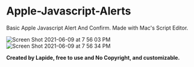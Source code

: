 # Apple-Javascript-Alerts
Basic Apple Javascript Alert And Confirm. Made with Mac's Script Editor.

![Screen Shot 2021-06-09 at 7 56 03 PM](https://user-images.githubusercontent.com/64395933/121444079-c5f0d100-c95c-11eb-9f90-093f68e48cb3.png)
![Screen Shot 2021-06-09 at 7 56 34 PM](https://user-images.githubusercontent.com/64395933/121444090-d30dc000-c95c-11eb-975a-83645309f798.png)

**Created by Lapide, free to use and No Copyright, and customizable.**
